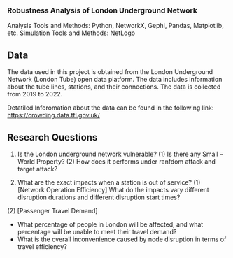 ### Robustness Analysis of London Underground Network

Analysis Tools and Methods: Python, NetworkX, Gephi, Pandas, Matplotlib, etc.
Simulation Tools and Methods: NetLogo

## Data
The data used in this project is obtained from the London Underground Network (London Tube) open data platform. The data includes information about the tube lines, stations, and their connections. The data is collected from 2019 to 2022. 

Detatiled Inforomation about the data can be found in the following link: https://crowding.data.tfl.gov.uk/


## Research Questions

1. Is the London underground network vulnerable?
(1) Is there any Small – World Property?
(2) How does it performs under ranfdom attack and target attack?

2. What are the exact impacts when a station is out of service? 
(1) [Network Operation Efficiency] What do the impacts vary different disruption durations and different disruption start times?

(2) [Passenger Travel Demand] 
- What percentage of people in London will be affected, and what percentage will be unable to meet their travel demand?
- What is the overall inconvenience caused by node disruption in terms of travel efficiency?



